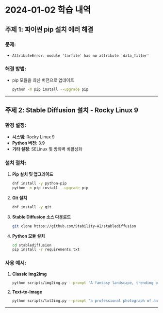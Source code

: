 # 2024-01-02 학습 내역

## 주제 1: 파이썬 pip 설치 에러 해결

### 문제:
- `AttributeError: module 'tarfile' has no attribute 'data_filter'`

### 해결 방법:
- pip 모듈을 최신 버전으로 업데이트
  ```bash
  python -m pip install --upgrade pip
  ```

---

## 주제 2: Stable Diffusion 설치 - Rocky Linux 9

### 환경 설정:
- **시스템**: Rocky Linux 9
- **Python 버전**: 3.9
- **기타 설정**: SELinux 및 방화벽 비활성화

### 설치 절차:
1. **Pip 설치 및 업그레이드**
   ```bash
   dnf install -y python-pip
   python -m pip install --upgrade pip
   ```

2. **Git 설치**
   ```bash
   dnf install -y git
   ```

3. **Stable Diffusion 소스 다운로드**
   ```bash
   git clone https://github.com/Stability-AI/stablediffusion
   ```

4. **Python 모듈 설치**
   ```bash
   cd stablediffusion
   pip install -r requirements.txt
   ```

### 사용 예시:
1. **Classic Img2Img**
   ```bash
   python scripts/img2img.py --prompt "A fantasy landscape, trending on artstation" --init-img <path-to-img.jpg> --strength 0.8 --ckpt <path/to/model.ckpt>
   ```

2. **Text-to-Image**
   ```bash
   python scripts/txt2img.py --prompt "a professional photograph of an astronaut riding a horse" --ckpt <path/to/768model.ckpt/> --config configs/stable-diffusion/v2-inference-v.yaml --H 768 --W 768  
   ```

---
